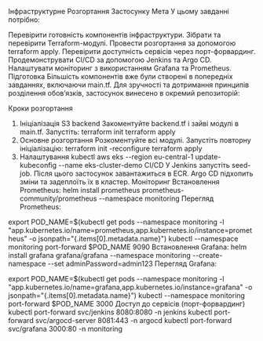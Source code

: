 Інфраструктурне Розгортання Застосунку
Мета
У цьому завданні потрібно:

Перевірити готовність компонентів інфраструктури.
Зібрати та перевірити Terraform-модулі.
Провести розгортання за допомогою terraform apply.
Перевірити доступність сервісів через порт-форвардинг.
Продемонструвати CI/CD за допомогою Jenkins та Argo CD.
Налаштувати моніторинг з використанням Grafana та Prometheus.
Підготовка
Більшість компонентів вже були створені в попередніх завданнях, включаючи main.tf. Для зручності та дотримання принципів розділення обов’язків, застосунок винесено в окремий репозиторій:

Кроки розгортання
1. Ініціалізація S3 backend
Закоментуйте backend.tf і зайві модулі в main.tf.
Запустіть:
terraform init
terraform apply
2. Основне розгортання
Розкоментуйте всі модулі.
Запустіть повторну ініціалізацію:
terraform init -reconfigure
terraform apply
3. Налаштування kubectl
aws eks --region eu-central-1 update-kubeconfig --name eks-cluster-demo
CI/CD
У Jenkins запустіть seed-job.
Після цього застосунок завантажиться в ECR.
Argo CD підхопить зміни та задеплоїть їх в кластер.
Моніторинг
Встановлення Prometheus:
helm install prometheus prometheus-community/prometheus --namespace monitoring
Перегляд Prometheus:

export POD_NAME=$(kubectl get pods --namespace monitoring -l "app.kubernetes.io/name=prometheus,app.kubernetes.io/instance=prometheus" -o jsonpath="{.items[0].metadata.name}")
kubectl --namespace monitoring port-forward $POD_NAME 9090
Встановлення Grafana:
helm install grafana grafana/grafana --namespace monitoring --create-namespace --set adminPassword=admin123
Перегляд Grafana:

export POD_NAME=$(kubectl get pods --namespace monitoring -l "app.kubernetes.io/name=grafana,app.kubernetes.io/instance=grafana" -o jsonpath="{.items[0].metadata.name}")
kubectl --namespace monitoring port-forward $POD_NAME 3000
Доступ до сервісів (порт-форвардинг)
kubectl port-forward svc/jenkins 8080:8080 -n jenkins
kubectl port-forward svc/argocd-server 8081:443 -n argocd
kubectl port-forward svc/grafana 3000:80 -n monitoring